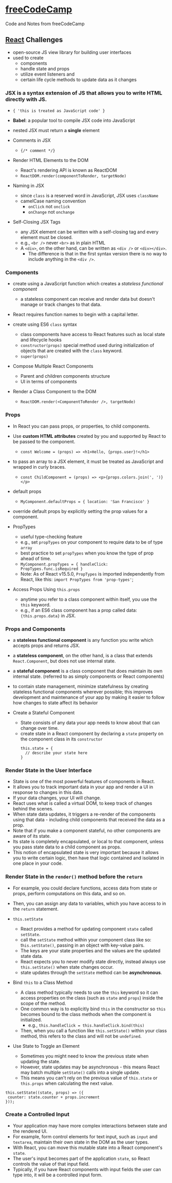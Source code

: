 # [freeCodeCamp](https://www.freecodecamp.org/)
Code and Notes from freeCodeCamp

## [React](https://reactjs.org/) Challenges
- open-source JS view library for building user interfaces
- used to create
  - components
  - handle state and props
  - utilize event listeners and
  - certain life cycle methods to update data as it changes

### JSX is a syntax extension of JS that allows you to write HTML directly with JS.
  - `{ 'this is treated as JavaScript code' }`
  - **Babel**: a popular tool to compile JSX code into JavaScript
  - nested JSX must return a **single** element

- Comments in JSX
  - `{/* comment */}`

- Render HTML Elements to the DOM
  - React's rendering API is known as ReactDOM
  - `ReactDOM.render(componentToRender, targetNode)`

- Naming in JSX
  - since `class` is a reserved word in JavaScript, JSX uses `className`
  - camelCase naming convention
    - `onClick` not `onclick`
    - `onChange` not `onchange`

- Self-Closing JSX Tags
  - any JSX element can be written with a self-closing tag and every element must be closed.
  - e.g., `<br />` never `<br>` as in plain HTML
  - A `<div>`, on the other hand, can be written as `<div />` or `<div></div>`.
    - The difference is that in the first syntax version there is no way to include anything in the `<div />`.

### Components
  - create using a JavaScript function which creates a *stateless functional component*
    - a stateless component can receive and render data but doesn't manage or track changes to that data.
  - React requires function names to begin with a capital letter.
  - create using ES6 `class` syntax
    - class components have access to React features such as local state and lifecycle hooks
    - `constructor(props)` special method used during initialization of objects that are created with the `class` keyword.
    - `super(props)`

- Compose Multiple React Components
  - Parent and children components structure
  - UI in terms of components

- Render a Class Component to the DOM
  - `ReactDOM.render(<ComponentToRender />, targetNode)`

### Props
  - In React you can pass props, or properties, to child components.
  - Use **custom HTML attributes** created by you and supported by React to be passed to the component.
    - `const Welcome = (props) => <h1>Hello, {props.user}!</h1>`
  - to pass an array to a JSX element, it must be treated as JavaScript and wrapped in curly braces.
    - `const ChildComponent = (props) => <p>{props.colors.join(', ')}</p>`
  - default props
    - `MyComponent.defaultProps = { location: 'San Francisco' }`
  - override default props by explicitly setting the prop values for a component.

- PropTypes
  - useful type-checking feature
  - e.g., set `propTypes` on your component to require data to be of type `array`
  - best practice to set `propTypes` when you know the type of prop ahead of time.
  - `MyComponent.propTypes = { handleClick: PropTypes.func.isRequired }`
  - Note: As of React v15.5.0, `PropTypes` is imported independently from React, like this: `import PropTypes from 'prop-types'`;

- Access Props Using `this.props`
  - anytime you refer to a class component within itself, you use the `this` keyword.
  - e.g., if an ES6 class component has a prop called data: `{this.props.data}` in JSX.

### Props and Components
  - a **stateless functional component** is any function you write which accepts props and returns JSX.
  - a **stateless component**, on the other hand, is a class that extends `React.Component`, but does not use internal state.
  - a **stateful component** is a class component that does maintain its own internal state. (referred to as simply components or React components)
  - to contain state management, minimize statefulness by creating stateless functional components wherever possible; this improves development and maintenance of your app by making it easier to follow how changes to state affect its behavior

- Create a Stateful Component
  - State consists of any data your app needs to know about that can change over time.
  - create state in a React component by declaring a `state` property on the component class in its `constructor`
    ```
    this.state = {
      // describe your state here
    }
    ```

### Render State in the User Interface
  - State is one of the most powerful features of components in React.
  - It allows you to track important data in your app and render a UI in response to changes in this data.
  - If your data changes, your UI will change.
  - React uses what is called a virtual DOM, to keep track of changes behind the scenes.
  - When state data updates, it triggers a re-render of the components using that data - including child components that received the data as a prop.
  - Note that if you make a component stateful, no other components are aware of its state.
  - Its state is completely encapsulated, or local to that component, unless you pass state data to a child component as props.
  - This notion of encapsulated state is very important because it allows you to write certain logic, then have that logic contained and isolated in one place in your code.

### Render State in the `render()` method before the `return`
  - For example, you could declare functions, access data from state or props, perform computations on this data, and so on.
  - Then, you can assign any data to variables, which you have access to in the `return` statement.

- `this.setState`
  - React provides a method for updating component `state` called `setState`.
  - call the `setState` method within your component class like so: t`his.setState()`, passing in an object with key-value pairs.
  - The keys are your state properties and the values are the updated state data.
  - React expects you to never modify state directly, instead always use `this.setState()` when state changes occur.
  - state updates through the `setState` method can be **asynchronous**.

- Bind `this` to a Class Method
  - A class method typically needs to use the `this` keyword so it can access properties on the class (such as `state` and `props`) inside the scope of the method.
  - One common way is to explicitly bind `this` in the constructor so `this` becomes bound to the class methods when the component is initialized.
    - e.g., `this.handleClick = this.handleClick.bind(this)`
  - Then, when you call a function like `this.setState()` within your class method, this refers to the class and will not be `undefined`.

- Use State to Toggle an Element
  - Sometimes you might need to know the previous state when updating the state.
  - However, state updates may be asynchronous - this means React may batch multiple `setState()` calls into a single update.
  - This means you can't rely on the previous value of `this.state` or `this.props` when calculating the next value.

 ```
this.setState((state, props) => ({
  counter: state.counter + props.increment
}));
```

### Create a Controlled Input
  - Your application may have more complex interactions between state and the rendered UI.
  - For example, form control elements for text input, such as `input` and `textarea`, maintain their own state in the DOM as the user types.
  - With React, you can move this mutable state into a React component's `state`.
  - The user's input becomes part of the application `state`, so React controls the value of that input field.
  - Typically, if you have React components with input fields the user can type into, it will be a controlled input form.

